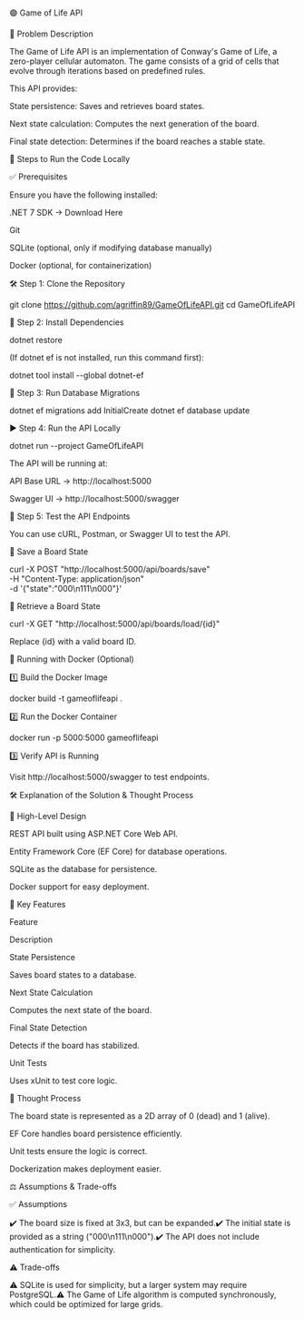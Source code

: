 ﻿🟢 Game of Life API

📌 Problem Description

The Game of Life API is an implementation of Conway's Game of Life, a zero-player cellular automaton. The game consists of a grid of cells that evolve through iterations based on predefined rules.

This API provides:

State persistence: Saves and retrieves board states.

Next state calculation: Computes the next generation of the board.

Final state detection: Determines if the board reaches a stable state.

🚀 Steps to Run the Code Locally

✅ Prerequisites

Ensure you have the following installed:

.NET 7 SDK → Download Here

Git

SQLite (optional, only if modifying database manually)

Docker (optional, for containerization)

🛠️ Step 1: Clone the Repository

git clone https://github.com/agriffin89/GameOfLifeAPI.git
cd GameOfLifeAPI

🔗 Step 2: Install Dependencies

dotnet restore

(If dotnet ef is not installed, run this command first):

dotnet tool install --global dotnet-ef

📌 Step 3: Run Database Migrations

dotnet ef migrations add InitialCreate
dotnet ef database update

▶️ Step 4: Run the API Locally

dotnet run --project GameOfLifeAPI

The API will be running at:

API Base URL → http://localhost:5000

Swagger UI → http://localhost:5000/swagger

📡 Step 5: Test the API Endpoints

You can use cURL, Postman, or Swagger UI to test the API.

🔹 Save a Board State

curl -X POST "http://localhost:5000/api/boards/save" \
-H "Content-Type: application/json" \
-d '{"state":"000\n111\n000"}'

🔹 Retrieve a Board State

curl -X GET "http://localhost:5000/api/boards/load/{id}"

Replace {id} with a valid board ID.

🐳 Running with Docker (Optional)

1️⃣ Build the Docker Image

docker build -t gameoflifeapi .

2️⃣ Run the Docker Container

docker run -p 5000:5000 gameoflifeapi

3️⃣ Verify API is Running

Visit http://localhost:5000/swagger to test endpoints.

🛠️ Explanation of the Solution & Thought Process

🔹 High-Level Design

REST API built using ASP.NET Core Web API.

Entity Framework Core (EF Core) for database operations.

SQLite as the database for persistence.

Docker support for easy deployment.

🔹 Key Features

Feature

Description

State Persistence

Saves board states to a database.

Next State Calculation

Computes the next state of the board.

Final State Detection

Detects if the board has stabilized.

Unit Tests

Uses xUnit to test core logic.

🧠 Thought Process

The board state is represented as a 2D array of 0 (dead) and 1 (alive).

EF Core handles board persistence efficiently.

Unit tests ensure the logic is correct.

Dockerization makes deployment easier.

⚖️ Assumptions & Trade-offs

✅ Assumptions

✔️ The board size is fixed at 3x3, but can be expanded.✔️ The initial state is provided as a string ("000\n111\n000").✔️ The API does not include authentication for simplicity.

⚠️ Trade-offs

⚠️ SQLite is used for simplicity, but a larger system may require PostgreSQL.⚠️ The Game of Life algorithm is computed synchronously, which could be optimized for large grids.
